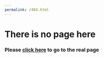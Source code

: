 ```yaml
---
permalink: /404.html
---
```

# There is no page here
### Please [click here](https://star-cyber3.github.io/List/) to go to the real page

